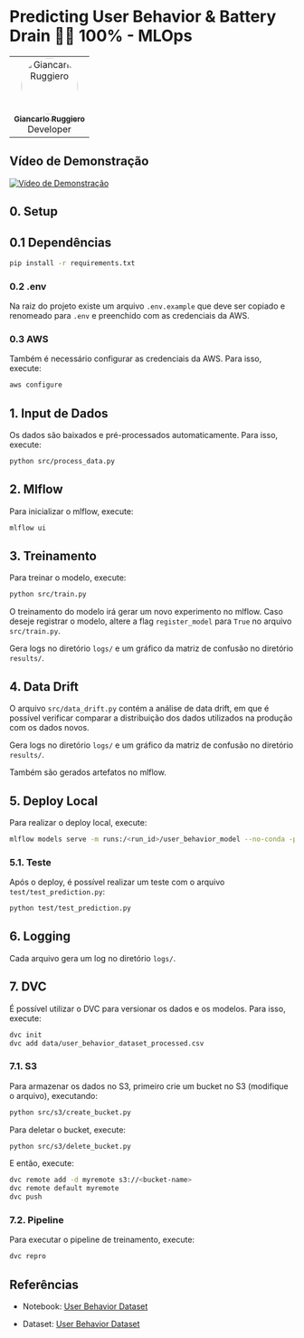 # Predicting User Behavior & Battery Drain 📱🔋 100% - MLOps


<div align="center" style="max-width:68rem;">
<table>
  <tr>
    <td align="center">
        <a href="https://github.com/gianvr"><img src="https://avatars.githubusercontent.com/gianvr" alt="Giancarlo Ruggiero" width="100" style="border-radius: 50%;" /><br />
        <sub><b>Giancarlo Ruggiero</b></sub></a><br />
        Developer
    </td>
</table>
</div>

## Vídeo de Demonstração

[![Vídeo de Demonstração](https://www.databricks.com/sites/default/files/inline-images/mlops-cycle.png)](https://www.youtube.com/watch?v=yr8ccf73KNE)

## 0. Setup
## 0.1 Dependências

```bash
pip install -r requirements.txt
```

### 0.2 .env

Na raiz do projeto existe um arquivo `.env.example` que deve ser copiado e renomeado para `.env` e preenchido com as credenciais da AWS.

### 0.3 AWS

Também é necessário configurar as credenciais da AWS. Para isso, execute:

```bash
aws configure
```

## 1. Input de Dados

Os dados são baixados e pré-processados automaticamente. Para isso, execute:
```bash
python src/process_data.py
```

## 2. Mlflow

Para inicializar o mlflow, execute:

```bash
mlflow ui
```

## 3. Treinamento

Para treinar o modelo, execute:

```bash
python src/train.py
```

O treinamento do modelo irá gerar um novo experimento no mlflow. Caso deseje registrar o modelo, altere a flag `register_model` para `True` no arquivo `src/train.py`.

Gera logs no diretório `logs/` e um gráfico da matriz de confusão no diretório `results/`.

## 4. Data Drift

O arquivo `src/data_drift.py` contém a análise de data drift, em que é possível verificar comparar a distribuição dos dados utilizados na produção com os dados novos.

Gera logs no diretório `logs/` e um gráfico da matriz de confusão no diretório `results/`.

Também são gerados artefatos no mlflow.

## 5. Deploy Local

Para realizar o deploy local, execute:

```bash
mlflow models serve -m runs:/<run_id>/user_behavior_model --no-conda -p 8080
```

### 5.1. Teste

Após o deploy, é possível realizar um teste com o arquivo `test/test_prediction.py`:

```bash
python test/test_prediction.py
```

## 6. Logging

Cada arquivo gera um log no diretório `logs/`.

## 7. DVC

É possível utilizar o DVC para versionar os dados e os modelos. Para isso, execute:

```bash
dvc init
dvc add data/user_behavior_dataset_processed.csv
```
### 7.1. S3


Para armazenar os dados no S3, primeiro crie um bucket no S3 (modifique o arquivo), executando:

```bash
python src/s3/create_bucket.py
```

Para deletar o bucket, execute:

```bash
python src/s3/delete_bucket.py
```
E então, execute:

```bash
dvc remote add -d myremote s3://<bucket-name>
dvc remote default myremote
dvc push
```

### 7.2. Pipeline

Para executar o pipeline de treinamento, execute:

```bash
dvc repro
```

## Referências

- Notebook: [User Behavior Dataset](https://www.kaggle.com/code/pavankumar4757/predicting-user-behavior-battery-drain-100#Model-For-Classification-of-User-Behavior)

- Dataset: [User Behavior Dataset](https://www.kaggle.com/datasets/valakhorasani/mobile-device-usage-and-user-behavior-dataset)